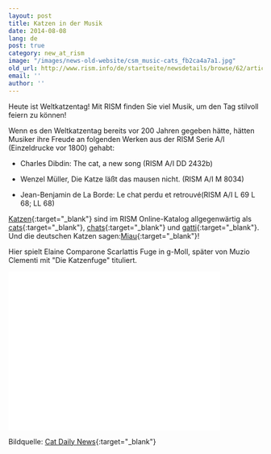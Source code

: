 ```yaml
---
layout: post
title: Katzen in der Musik
date: 2014-08-08
lang: de
post: true
category: new_at_rism
image: "/images/news-old-website/csm_music-cats_fb2ca4a7a1.jpg"
old_url: http://www.rism.info/de/startseite/newsdetails/browse/62/article/64/cats-in-music.html
email: ''
author: ''
---
```


Heute ist Weltkatzentag! Mit RISM finden Sie viel Musik, um den Tag stilvoll feiern zu können!

Wenn es den Weltkatzentag bereits vor 200 Jahren gegeben hätte, hätten Musiker ihre Freude an folgenden Werken aus der RISM Serie A/I (Einzeldrucke vor 1800) gehabt:

- Charles Dibdin: The cat, a new song (RISM A/I DD 2432b)

- Wenzel Müller, Die Katze läßt das mausen nicht. (RISM A/I M 8034)

- Jean-Benjamin de La Borde: Le chat perdu et retrouvé(RISM A/I L 69 L 68; LL 68)

[Katzen](https://opac.rism.info/metaopac/search.do?methodToCall=submitButtonCall&methodToCallParameter=submitSearch&refine=false&searchCategories%5B0%5D=-1&searchString%5B0%5D=Katzen&combinationOperator%5B1%5D=NOT&searchCategories%5B1%5D=100&searchString%5B1%5D=katzer&combinationOperator%5B2%5D=AND&searchCategories%5B2%5D=100&searchString%5B2%5D=&combinationOperator%5B3%5D=AND&searchCategories%5B3%5D=6015&searchString%5B3%5D=&searchHistoryCombinationOperator=AND&searchHistory=&submitButtonCall_submitSearch=Suchen&searchRestrictionValue1%5B0%5D=&searchRestrictionID%5B0%5D=14&searchRestrictionValue1%5B1%5D=&searchRestrictionID%5B1%5D=13){:target="_blank"} sind im RISM Online-Katalog allgegenwärtig als [cats](https://opac.rism.info/search?View=rism&q=cats){:target="_blank"}, [chats](https://opac.rism.info/search?View=rism&q=chats){:target="_blank"} und [gatti](https://opac.rism.info/search?id=270002292&db=251&View=rism){:target="_blank"}. Und die deutschen Katzen sagen:[Miau](https://opac.rism.info/search?View=rism&q=miau){:target="_blank"}!


Hier spielt Elaine Comparone Scarlattis Fuge in g-Moll, später von Muzio Clementi mit "Die Katzenfuge" tituliert.

<iframe width="420" height="315" src="//www.youtube.com/embed/CbW1nNBqVnI" frameborder="0" allowfullscreen></iframe>

Bildquelle: [Cat Daily News](http://catdailynews.com/2013/11/classical-music-for-cats/){:target="_blank"}

